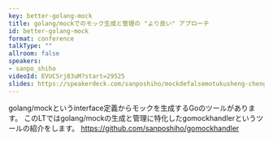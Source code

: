 ```yaml
---
key: better-golang-mock
title: golang/mockでのモック生成と管理の "より良い" アプローチ
id: better-golang-mock
format: conference
talkType: ""
allroom: false
speakers:
- sanpo_shiho
videoId: EVUCSrj83uM?start=29525
slides: https://speakerdeck.com/sanposhiho/mockdefalsemotukusheng-cheng-toguan-li-false-yoriliang-i-apuroti
---
```

golang/mockというinterface定義からモックを生成するGoのツールがあります。
このLTではgolang/mockの生成と管理に特化したgomockhandlerというツールの紹介をします。
https://github.com/sanposhiho/gomockhandler
